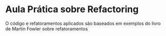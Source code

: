 # Aula Prática sobre Refactoring

O código e refatoramentos aplicados são baseados em exemplos do livro de Martin Fowler sobre refatoramentos
